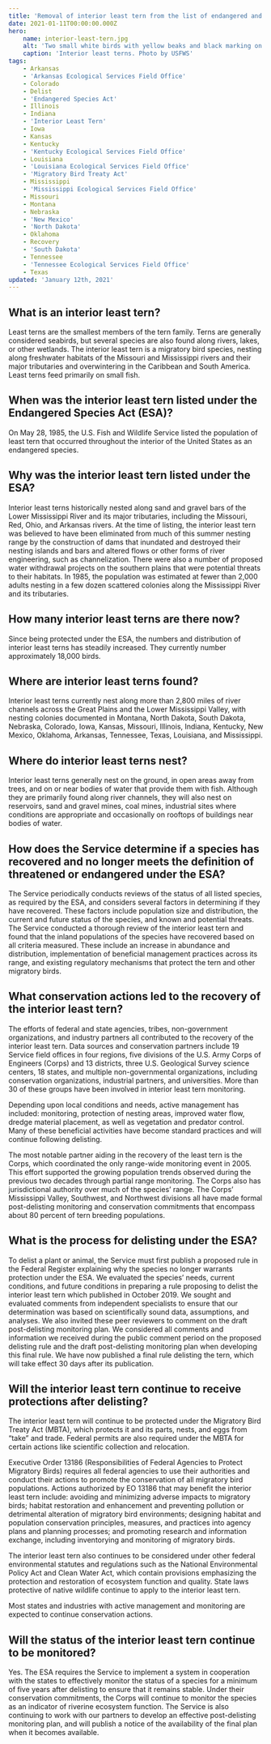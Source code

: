 ```yaml
---
title: 'Removal of interior least tern from the list of endangered and threatened wildlife - Questions and answers'
date: 2021-01-11T00:00:00.000Z
hero:
    name: interior-least-tern.jpg
    alt: 'Two small white birds with yellow beaks and black marking on head on the beach'
    caption: 'Interior least terns. Photo by USFWS'
tags:
    - Arkansas
    - 'Arkansas Ecological Services Field Office'
    - Colorado
    - Delist
    - 'Endangered Species Act'
    - Illinois
    - Indiana
    - 'Interior Least Tern'
    - Iowa
    - Kansas
    - Kentucky
    - 'Kentucky Ecological Services Field Office'
    - Louisiana
    - 'Louisiana Ecological Services Field Office'
    - 'Migratory Bird Treaty Act'
    - Mississippi
    - 'Mississippi Ecological Services Field Office'
    - Missouri
    - Montana
    - Nebraska
    - 'New Mexico'
    - 'North Dakota'
    - Oklahoma
    - Recovery
    - 'South Dakota'
    - Tennessee
    - 'Tennessee Ecological Services Field Office'
    - Texas
updated: 'January 12th, 2021'
---
```


## What is an interior least tern?

Least terns are the smallest members of the tern family. Terns are generally considered seabirds, but several species are also found along rivers, lakes, or other wetlands. The interior least tern is a migratory bird species, nesting along freshwater habitats of the Missouri and Mississippi rivers and their major tributaries and overwintering in the Caribbean and South America. Least terns feed primarily on small fish.

## When was the interior least tern listed under the Endangered Species Act (ESA)?

On May 28, 1985, the U.S. Fish and Wildlife Service listed the population of least tern that occurred throughout the interior of the United States as an endangered species.  

## Why was the interior least tern listed under the ESA?

Interior least terns historically nested along sand and gravel bars of the Lower Mississippi River and its major tributaries, including the Missouri, Red, Ohio, and Arkansas rivers. At the time of listing, the interior least tern was believed to have been eliminated from much of this summer nesting range by the construction of dams that inundated and destroyed their nesting islands and bars and altered flows or other forms of river engineering, such as channelization. There were also a number of proposed water withdrawal projects on the southern plains that were potential threats to their habitats. In 1985, the population was estimated at fewer than 2,000 adults nesting in a few dozen scattered colonies along the Mississippi River and its tributaries.

## How many interior least terns are there now?

Since being protected under the ESA, the numbers and distribution of interior least terns has steadily increased. They currently number approximately 18,000 birds.

## Where are interior least terns found?

Interior least terns currently nest along more than 2,800 miles of river channels across the Great Plains and the Lower Mississippi Valley, with nesting colonies documented in Montana, North Dakota, South Dakota, Nebraska, Colorado, Iowa, Kansas, Missouri, Illinois, Indiana, Kentucky, New Mexico, Oklahoma, Arkansas, Tennessee, Texas, Louisiana, and Mississippi.

## Where do interior least terns nest?

Interior least terns generally nest on the ground, in open areas away from trees, and on or near bodies of water that provide them with fish. Although they are primarily found along river channels, they will also nest on reservoirs, sand and gravel mines, coal mines, industrial sites where conditions are appropriate and occasionally on rooftops of buildings near bodies of water.

## How does the Service determine if a species has recovered and no longer meets the definition of threatened or endangered under the ESA?

The Service periodically conducts reviews of the status of all listed species, as required by the ESA, and considers several factors in determining if they have recovered. These factors include population size and distribution, the current and future status of the species, and known and potential threats. The Service conducted a thorough review of the interior least tern and found that the inland populations of the species have recovered based on all criteria measured. These include an increase in abundance and distribution, implementation of beneficial management practices across its range, and existing regulatory mechanisms that protect the tern and other migratory birds. 

## What conservation actions led to the recovery of the interior least tern?

The efforts of federal and state agencies, tribes, non-government organizations, and industry partners all contributed to the recovery of the interior least tern. Data sources and conservation partners include 19 Service field offices in four regions, five divisions of the U.S. Army Corps of Engineers (Corps) and 13 districts, three U.S. Geological Survey science centers, 18 states, and multiple non-governmental organizations, including conservation organizations, industrial partners, and universities. More than 30 of these groups have been involved in interior least tern monitoring.  

Depending upon local conditions and needs, active management has included: monitoring, protection of nesting areas, improved water flow, dredge material placement, as well as vegetation and predator control. Many of these beneficial activities have become standard practices and will continue following delisting.

The most notable partner aiding in the recovery of the least tern is the Corps, which coordinated the only range-wide monitoring event in 2005. This effort supported the growing population trends observed during the previous two decades through partial range monitoring. The Corps also has jurisdictional authority over much of the species’ range. The Corps’ Mississippi Valley, Southwest, and Northwest divisions all have made formal post-delisting monitoring and conservation commitments that encompass about 80 percent of tern breeding populations.

## What is the process for delisting under the ESA?

To delist a plant or animal, the Service must first publish a proposed rule in the Federal Register explaining why the species no longer warrants protection under the ESA. We evaluated the species’ needs, current conditions, and future conditions in preparing a rule proposing to delist the interior least tern which published in October 2019. We sought and evaluated comments from independent specialists to ensure that our determination was based on scientifically sound data, assumptions, and analyses. We also invited these peer reviewers to comment on the draft post-delisting monitoring plan. We considered all comments and information we received during the public comment period on the proposed delisting rule and the draft post-delisting monitoring plan when developing this final rule. We have now published a final rule delisting the tern, which will take effect 30 days after its publication.

## Will the interior least tern continue to receive protections after delisting?

The interior least tern will continue to be protected under the Migratory Bird Treaty Act (MBTA), which protects it and its parts, nests, and eggs from “take” and trade. Federal permits are also required under the MBTA for certain actions like scientific collection and relocation. 

Executive Order 13186 (Responsibilities of Federal Agencies to Protect Migratory Birds) requires all federal agencies to use their authorities and conduct their actions to promote the conservation of all migratory bird populations. Actions authorized by EO 13186 that may benefit the interior least tern include: avoiding and minimizing adverse impacts to migratory birds; habitat restoration and enhancement and preventing pollution or detrimental alteration of migratory bird environments; designing habitat and population conservation principles, measures, and practices into agency plans and planning processes; and promoting research and information exchange, including inventorying and monitoring of migratory birds.

The interior least tern also continues to be considered under other federal environmental statutes and regulations such as the National Environmental Policy Act and Clean Water Act, which contain provisions emphasizing the protection and restoration of ecosystem function and quality. State laws protective of native wildlife continue to apply to the interior least tern.

Most states and industries with active management and monitoring are expected to continue conservation actions.  

## Will the status of the interior least tern continue to be monitored?

Yes. The ESA requires the Service to implement a system in cooperation with the states to effectively monitor the status of a species for a minimum of five years after delisting to ensure that it remains stable. Under their conservation commitments, the Corps will continue to monitor the species as an indicator of riverine ecosystem function. The Service is also continuing to work with our partners to develop an effective post-delisting monitoring plan, and will publish a notice of the availability of the final plan when it becomes available.
